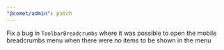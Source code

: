 ```yaml
---
"@comet/admin": patch
---
```


Fix a bug in `ToolbarBreadcrumbs` where it was possible to open the mobile breadcrumbs menu when there were no items to be shown in the menu
